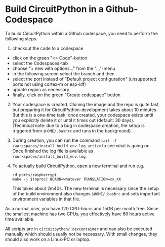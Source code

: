 Build CircuitPython in a Github-Codespace
=========================================

To build CircuitPython within a Github codespace, you need to perform
the following steps.

  1. checkout the code to a codespace

  - click on the green "<> Code"-button
  - select the Codespaces-tab
  - choose "+ new with options..." from the "..."-menu
  - in the following screen select the branch and then
  - select the port instead of "Default project configuration"
    (unsupported: ports not using cortex-m or esp-idf)
  - update region as necessary
  - finally, click on the green "Create codespace" button

  2. Your codespace is created. Cloning the image and the repo is quite fast,
     but preparing it for CircuitPython-development takes about 10 minutes.
     But this is a one-time task: once created, your codespace exists
     until you explicitly delete it or until it times out (default: 30 days).    
     (Technical note: due to a bug in codespace creation, the setup is
     triggered from `$HOME/.bashrc` and runs in the background).

  3. During creation, you can run the command
     `tail -f /workspaces/install_build_env.log.active`
     to see what is going on. Once finished the log file is available
     as `/workspaces/install_build_env.log`.

  4. To actually build CircuitPython, open a new terminal and run e.g.

         cd ports/raspberrypi
         make -j $(nproc) BOARD=whatever TRANSLATION=xx_XX

     This takes about 2m40s. The new terminal is necessary since the
     setup of the build environment also changes `$HOME/.bashrc` and
     sets important environment variables in that file.

As a normal user, you have 120 CPU-hours and 15GB per month free. Since
the smallest machine has two CPUs, you effectively have 60 hours active
time available.

All scripts are in `circuitpython/.devcontainer` and can also be executed
manually which should usually not be necessary. With small changes, they
should also work on a Linux-PC or laptop.
